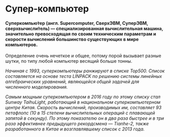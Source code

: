 <H1>Супер-компьютер</H1>
<H4>Суперкомпью́тер (англ. Supercomputer, СверхЭВМ, СуперЭВМ, сверхвычисли́тель) — специализированная вычислительная машина, значительно превосходящая по своим техническим параметрам и скорости вычислений большинство существующих в мире компьютеров.</H2>
Определение очень нечеткое и общее, потому порой вызывает разные шутки, по типу любой компьютер весящий больше тонны.

<em>Начиная с 1993, суперкомпьютеры ранжируют в списке Top500. Список составляется на основе теста LINPACK по решению системы линейных алгебраических уравнений, являющейся общей задачей для численного моделирования.</em>

<em>Самым мощным суперкомпьютером в 2016 году по этому списку стал Sunway TaihuLight, работающий в национальном суперкомпьютерном центре Китая. Скорость вычислений, производимых им, составляет 93 петафлопс (10 в 15 степени вычислительных операций с плавающей запятой в секунду). По этому показателю он в два раза быстрее и в три раза эффективнее предыдущего рекордсмена — Tianhe-2, также разработанного в Китае и возглавлявшему список с 2013 года.</em>
